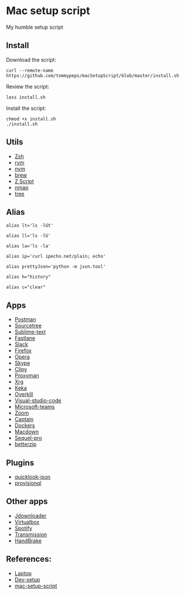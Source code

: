 # Mac setup script

My humble setup script

## Install

Download the script:

```
curl --remote-name https://github.com/tommypeps/macSetupScript/blob/master/install.sh
```

Review the script:

```
less install.sh
```

Install the script:

```
chmod +x install.sh
./install.sh
```

## Utils

* [Zsh](https://github.com/ohmyzsh/ohmyzsh)
* [rvm](https://rvm.io)
* [nvm](https://github.com/nvm-sh/nvm)
* [brew](https://brew.sh) 
* [Z Script](https://github.com/rupa/z)
* [nmap](https://github.com/nmap/nmap)
* [tree](https://github.com/kddeisz/tree)

## Alias

`alias lt='ls -lGt'`

`alias ll='ls -lG'`

`alias la='ls -la'`

`alias ip='curl ipecho.net/plain; echo'`

`alias prettyJson='python -m json.tool'`

`alias h="history"`

`alias c="clear"`

## Apps
* [Postman](https://www.postman.com)
* [Sourcetree](https://www.sourcetreeapp.com)
* [Sublime-text](https://www.sublimetext.com)
* [Fastlane](https://fastlane.tools)
* [Slack](https://slack.com/)
* [Firefox](https://www.mozilla.org/)
* [Opera](https://www.opera.com/)
* [Skype](https://www.skype.com/)
* [Clipy](https://github.com/Clipy/Clipy)
* [Proxyman](https://proxyman.io/)
* [Xrg](https://github.com/mikepj/XRG)
* [Keka](https://www.keka.io/)
* [Overkill](https://github.com/KrauseFx/overkill-for-mac)
* [Visual-studio-code](https://code.visualstudio.com/?wt.mc_id=DX_841432)
* [Microsoft-teams](https://teams.microsoft.com/downloads)
* [Zoom](https://zoom.us)
* [Captain](https://github.com/jenssegers/captain)
* [Dockers](https://www.docker.com)
* [Macdown](https://macdown.uranusjr.com)
* [Sequel-pro](https://www.sequelpro.com)
* [betterzip](https://macitbetter.com)

## Plugins

* [quicklook-json](https://github.com/sindresorhus/quick-look-plugins)
* [provisionql](https://github.com/ealeksandrov/ProvisionQL)

## Other apps
* [Jdownloader](https://jdownloader.org)
* [Virtualbox](https://www.virtualbox.org)
* [Spotify](https://www.spotify.com)
* [Transmission](https://transmissionbt.com)
* [HandBrake](https://handbrake.fr)


## References:

* [Laptop](https://github.com/thoughtbot/laptop)
* [Dev-setup](https://github.com/donnemartin/dev-setup)
* [mac-setup-script](https://github.com/pathikrit/mac-setup-script)
